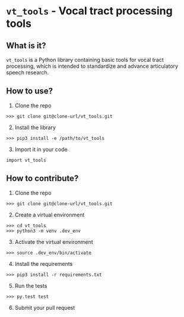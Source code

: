 # `vt_tools` - Vocal tract processing tools

## What is it?

`vt_tools` is a Python library containing basic tools for vocal tract processing, which is intended to standardize and advance articulatory speech research.

## How to use?

1. Clone the repo

```
>>> git clone git@clone-url/vt_tools.git
```

2. Install the library

```
>>> pip3 install -e /path/to/vt_tools
```

3. Import it in your code

```
import vt_tools
```

## How to contribute?

1. Clone the repo

```
>>> git clone git@clone-url/vt_tools.git
```

2. Create a virtual environment

```
>>> cd vt_tools
>>> python3 -m venv .dev_env
```

3. Activate the virtual environment

```
>>> source .dev_env/bin/activate
```

4. Install the requirements

```
>>> pip3 install -r requirements.txt
```

5. Run the tests

```
>>> py.test test
```

6. Submit your pull request
